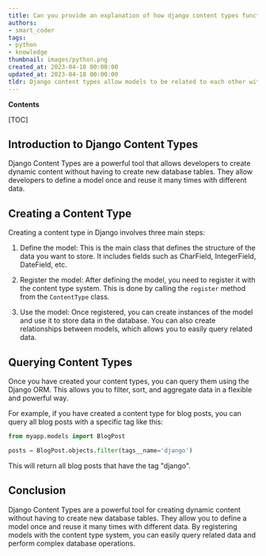 ```yaml
---
title: Can you provide an explanation of how django content types function precisely?
authors:
- smart_coder
tags:
- python
- knowledge
thumbnail: images/python.png
created_at: 2023-04-18 00:00:00
updated_at: 2023-04-18 00:00:00
tldr: Django content types allow models to be related to each other without specifying the actual model as a foreign key.
---
```


**Contents**

[TOC]

## Introduction to Django Content Types

Django Content Types are a powerful tool that allows developers to create dynamic content without having to create new database tables. They allow developers to define a model once and reuse it many times with different data.

## Creating a Content Type

Creating a content type in Django involves three main steps:

1. Define the model: This is the main class that defines the structure of the data you want to store. It includes fields such as CharField, IntegerField, DateField, etc.

2. Register the model: After defining the model, you need to register it with the content type system. This is done by calling the `register` method from the `ContentType` class.

3. Use the model: Once registered, you can create instances of the model and use it to store data in the database. You can also create relationships between models, which allows you to easily query related data.

## Querying Content Types

Once you have created your content types, you can query them using the Django ORM. This allows you to filter, sort, and aggregate data in a flexible and powerful way.

For example, if you have created a content type for blog posts, you can query all blog posts with a specific tag like this:

```python
from myapp.models import BlogPost

posts = BlogPost.objects.filter(tags__name='django')
```

This will return all blog posts that have the tag "django".

## Conclusion

Django Content Types are a powerful tool for creating dynamic content without having to create new database tables. They allow you to define a model once and reuse it many times with different data. By registering models with the content type system, you can easily query related data and perform complex database operations.
